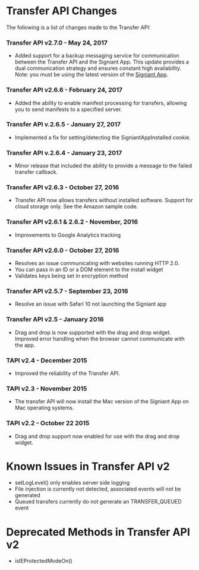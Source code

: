 # Transfer API Changes
The following is a list of changes made to the Transfer API:

### Transfer API v2.7.0 - May 24, 2017
* Added support for a backup messaging service for communication between the Transfer API and the Signiant App. This update provides a dual communication strategy and ensures constant high availability. Note: you must be using the latest version of the <a href="https://shuttle.support.signiant.com/customer/en/portal/articles/2469753-download-signiant-app">Signiant App</a>.

### Transfer API v2.6.6 - February 24, 2017
* Added the ability to enable manifest processing for transfers, allowing you to send manifests to a specified server.

### Transfer API v.2.6.5 - January 27, 2017
* Implemented a fix for setting/detecting the SigniantAppInstalled cookie.

### Transfer API v.2.6.4 - January 23, 2017
* Minor release that included the ability to provide a message to the failed transfer callback.

### Transfer API v2.6.3 - October 27, 2016
* Transfer API now allows transfers without installed software. Support for cloud storage only. See the Amazon sample code.

### Transfer API v2.6.1 & 2.6.2 - November, 2016
* Improvements to Google Analytics tracking

### Transfer API v2.6.0 - October 27, 2016
* Resolves an issue communicating with websites running HTTP 2.0.
* You can pass in an ID or a DOM element to the install widget
* Validates keys being set in encryption method

### Transfer API v2.5.7 - September 23, 2016
* Resolve an issue with Safari 10 not launching the Signiant app

### Transfer API v2.5 - January 2016
* Drag and drop is now supported with the drag and drop widget. Improved error handling when the browser cannot communicate with the app.

### TAPI v2.4 - December 2015
* Improved the reliability of the Transfer API. 

### TAPI v2.3 - November 2015
* The transfer API will now install the Mac version of the Signiant App on Mac operating systems. 

### TAPI v2.2 - October 22 2015
* Drag and drop support now enabled for use with the drag and drop widget.

# Known Issues in Transfer API v2
* setLogLevel() only enables server side logging
* File injection is currently not detected, associated events will not be generated
* Queued transfers currently do not generate an TRANSFER_QUEUED event

# Deprecated Methods in Transfer API v2
* isIEProtectedModeOn()

